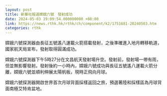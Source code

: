 ```yaml
---
layout: post
title: 新華社報道嫦娥六號　發射成功
date: 2024-05-03 19:09:54.000000000 +08:00
link: https://news.rthk.hk/rthk/ch/component/k2/1751681-20240503.htm
categories: rthk
---
```


嫦娥六號探測器由長征五號遙八運載火箭搭載發射，之後準確進入地月轉移軌道，國家航天局宣布，發射取得圓滿成功。

嫦娥六號探測器下午5時27分在文昌航天發射場升空。發射前，發射場一帶有雨，但並無影響發射。發射後約一小時內，嫦娥六號成功與長征五號遙八運載火箭分離，嫦娥六號並順利伸展太陽帆板，現時正飛向月球。

嫦娥六號探測器開啟世界首次月球背面採樣返回之旅，預選著陸和採樣區為月球背面南極艾特肯盆地。
